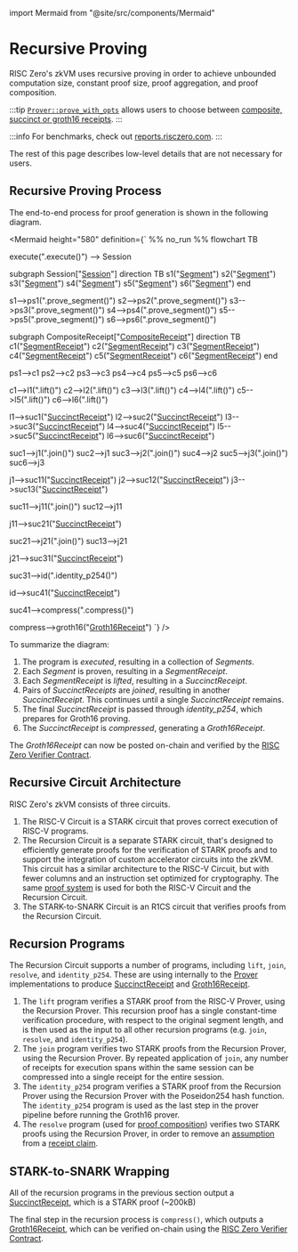 import Mermaid from "@site/src/components/Mermaid"

# Recursive Proving

RISC Zero's zkVM uses recursive proving in order to achieve unbounded computation size, constant proof size, proof aggregation, and proof composition.

:::tip
[`Prover::prove_with_opts`] allows users to choose between [composite, succinct or groth16 receipts].
:::

:::info
For benchmarks, check out [reports.risczero.com].
:::

The rest of this page describes low-level details that are not necessary for users.

## Recursive Proving Process

The end-to-end process for proof generation is shown in the following diagram.

<Mermaid
  height="580"
  definition={`
    %% no_run %%
flowchart TB

execute(".execute()")
--> Session

subgraph Session["<a target="_blank" href='https://docs.rs/risc0-zkvm/1.1/risc0_zkvm/struct.Session.html'>Session</a>"]
direction TB
s1("<a target="_blank" href='https://docs.rs/risc0-zkvm/1.1/risc0_zkvm/struct.Segment.html'>Segment</a>")
s2("<a target="_blank" href='https://docs.rs/risc0-zkvm/1.1/risc0_zkvm/struct.Segment.html'>Segment</a>")
s3("<a target="_blank" href='https://docs.rs/risc0-zkvm/1.1/risc0_zkvm/struct.Segment.html'>Segment</a>")
s4("<a target="_blank" href='https://docs.rs/risc0-zkvm/1.1/risc0_zkvm/struct.Segment.html'>Segment</a>")
s5("<a target="_blank" href='https://docs.rs/risc0-zkvm/1.1/risc0_zkvm/struct.Segment.html'>Segment</a>")
s6("<a target="_blank" href='https://docs.rs/risc0-zkvm/1.1/risc0_zkvm/struct.Segment.html'>Segment</a>")
end

  s1-->ps1(".prove_segment()")
  s2-->ps2(".prove_segment()")
  s3-->ps3(".prove_segment()")
  s4-->ps4(".prove_segment()")
  s5-->ps5(".prove_segment()")
  s6-->ps6(".prove_segment()")

subgraph CompositeReceipt["<a target="_blank" href='https://docs.rs/risc0-zkvm/1.1/risc0_zkvm/struct.CompositeReceipt.html'>CompositeReceipt</a>"]
direction TB
c1("<a target="_blank" href='https://docs.rs/risc0-zkvm/1.1/risc0_zkvm/struct.SegmentReceipt.html'>SegmentReceipt</a>")
c2("<a target="_blank" href='https://docs.rs/risc0-zkvm/1.1/risc0_zkvm/struct.SegmentReceipt.html'>SegmentReceipt</a>")
c3("<a target="_blank" href='https://docs.rs/risc0-zkvm/1.1/risc0_zkvm/struct.SegmentReceipt.html'>SegmentReceipt</a>")
c4("<a target="_blank" href='https://docs.rs/risc0-zkvm/1.1/risc0_zkvm/struct.SegmentReceipt.html'>SegmentReceipt</a>")
c5("<a target="_blank" href='https://docs.rs/risc0-zkvm/1.1/risc0_zkvm/struct.SegmentReceipt.html'>SegmentReceipt</a>")
c6("<a target="_blank" href='https://docs.rs/risc0-zkvm/1.1/risc0_zkvm/struct.SegmentReceipt.html'>SegmentReceipt</a>")
end

ps1-->c1
ps2-->c2
ps3-->c3
ps4-->c4
ps5-->c5
ps6-->c6


c1-->l1(".lift()")
c2-->l2(".lift()")
c3-->l3(".lift()")
c4-->l4(".lift()")
c5-->l5(".lift()")
c6-->l6(".lift()")

l1-->suc1("<a target="_blank" href='https://docs.rs/risc0-zkvm/1.1/risc0_zkvm/struct.SuccinctReceipt.html'>SuccinctReceipt</a>")
l2-->suc2("<a target="_blank" href='https://docs.rs/risc0-zkvm/1.1/risc0_zkvm/struct.SuccinctReceipt.html'>SuccinctReceipt</a>")
l3-->suc3("<a target="_blank" href='https://docs.rs/risc0-zkvm/1.1/risc0_zkvm/struct.SuccinctReceipt.html'>SuccinctReceipt</a>")
l4-->suc4("<a target="_blank" href='https://docs.rs/risc0-zkvm/1.1/risc0_zkvm/struct.SuccinctReceipt.html'>SuccinctReceipt</a>")
l5-->suc5("<a target="_blank" href='https://docs.rs/risc0-zkvm/1.1/risc0_zkvm/struct.SuccinctReceipt.html'>SuccinctReceipt</a>")
l6-->suc6("<a target="_blank" href='https://docs.rs/risc0-zkvm/1.1/risc0_zkvm/struct.SuccinctReceipt.html'>SuccinctReceipt</a>")


suc1-->j1(".join()")
suc2-->j1
suc3-->j2(".join()")
suc4-->j2
suc5-->j3(".join()")
suc6-->j3

j1-->suc11("<a target="_blank" href='https://docs.rs/risc0-zkvm/1.1/risc0_zkvm/struct.SuccinctReceipt.html'>SuccinctReceipt</a>")
j2-->suc12("<a target="_blank" href='https://docs.rs/risc0-zkvm/1.1/risc0_zkvm/struct.SuccinctReceipt.html'>SuccinctReceipt</a>")
j3-->suc13("<a target="_blank" href='https://docs.rs/risc0-zkvm/1.1/risc0_zkvm/struct.SuccinctReceipt.html'>SuccinctReceipt</a>")

suc11-->j11(".join()")
suc12-->j11

j11-->suc21("<a target="_blank" href='https://docs.rs/risc0-zkvm/1.1/risc0_zkvm/struct.SuccinctReceipt.html'>SuccinctReceipt</a>")

suc21-->j21(".join()")
suc13-->j21

j21-->suc31("<a target="_blank" href='https://docs.rs/risc0-zkvm/1.1/risc0_zkvm/struct.SuccinctReceipt.html'>SuccinctReceipt</a>")

suc31-->id(".identity_p254()")

id-->suc41("<a target="_blank" href='https://docs.rs/risc0-zkvm/1.1/risc0_zkvm/struct.SuccinctReceipt.html'>SuccinctReceipt</a>")

suc41-->compress(".compress()")

compress-->groth16("<a target="_blank" href='https://docs.rs/risc0-zkvm/1.1/risc0_zkvm/struct.Groth16Receipt.html'>Groth16Receipt</a>")
`}
/>

To summarize the diagram:

1. The program is _executed_, resulting in a collection of _Segments_.
2. Each _Segment_ is proven, resulting in a _SegmentReceipt_.
3. Each _SegmentReceipt_ is _lifted_, resulting in a _SuccinctReceipt_.
4. Pairs of _SuccinctReceipts_ are _joined_, resulting in another _SuccinctReceipt_. This continues until a single _SuccinctReceipt_ remains.
5. The final _SuccinctReceipt_ is passed through _identity\_p254_, which prepares for Groth16 proving.
6. The _SuccinctReceipt_ is _compressed_, generating a _Groth16Receipt_.

The _Groth16Receipt_ can now be posted on-chain and verified by the [RISC Zero Verifier Contract].

## Recursive Circuit Architecture

RISC Zero's zkVM consists of three circuits.

1. The RISC-V Circuit is a STARK circuit that proves correct execution of RISC-V programs.
2. The Recursion Circuit is a separate STARK circuit, that's designed to efficiently generate proofs for the verification of STARK proofs and to support the integration of custom accelerator circuits into the zkVM.
   This circuit has a similar architecture to the RISC-V Circuit, but with fewer columns and an instruction set optimized for cryptography.
   The same [proof system] is used for both the RISC-V Circuit and the Recursion Circuit.
3. The STARK-to-SNARK Circuit is an R1CS circuit that verifies proofs from the Recursion Circuit.

## Recursion Programs

The Recursion Circuit supports a number of programs, including `lift`, `join`, `resolve`, and `identity_p254`.
These are using internally to the [Prover] implementations to produce [SuccinctReceipt] and [Groth16Receipt].

1. The `lift` program verifies a STARK proof from the RISC-V Prover, using the Recursion Prover. This recursion proof has a single constant-time verification procedure, with respect to the original segment length, and is then used as the input to all other recursion programs (e.g. `join`, `resolve`, and `identity_p254`).
2. The `join` program verifies two STARK proofs from the Recursion Prover, using the Recursion Prover. By repeated application of `join`, any number of receipts for execution spans within the same session can be compressed into a single receipt for the entire session.
3. The `identity_p254` program verifies a STARK proof from the Recursion Prover using the Recursion Prover with the Poseidon254 hash function. The `identity_p254` program is used as the last step in the prover pipeline before running the Groth16 prover.
4. The `resolve` program (used for [proof composition]) verifies two STARK proofs using the Recursion Prover, in order to remove an [assumption] from a [receipt claim].

## STARK-to-SNARK Wrapping

All of the recursion programs in the previous section output a [SuccinctReceipt], which is a STARK proof (\~200kB)

The final step in the recursion process is `compress()`, which outputs a [Groth16Receipt], which can be verified on-chain using the [RISC Zero Verifier Contract].

[`Prover::prove_with_opts`]: https://docs.rs/risc0-zkvm/1.1/risc0_zkvm/trait.Prover.html#method.prove_with_opts
[assumption]: /terminology#assumption
[composite, succinct or groth16 receipts]: https://docs.rs/risc0-zkvm/1.1/risc0_zkvm/enum.ReceiptKind.html
[Groth16Receipt]: https://docs.rs/risc0-zkvm/1.1/risc0_zkvm/struct.Groth16Receipt.html
[proof composition]: ./zkvm/composition.md
[proof system]: /proof-system/proof-system-sequence-diagram
[Prover]: https://docs.rs/risc0-zkvm/1.1/risc0_zkvm/trait.Prover.html#method.prove_with_opts
[receipt claim]: /terminology#receipt-claim
[reports.risczero.com]: https://reports.risczero.com
[RISC Zero Verifier Contract]: blockchain-integration/contracts/verifier.md
[SuccinctReceipt]: https://docs.rs/risc0-zkvm/1.1/risc0_zkvm/struct.SuccinctReceipt.html
